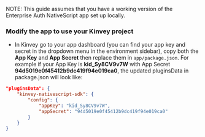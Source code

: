 
NOTE: This guide assumes that you have a working version of the Enterprise Auth NativeScript app set up locally.

### Modify the app to use your Kinvey project

 - In Kinvey go to your app dashboard (you can find your app key and secret in the dropdown menu in the environment sidebar), copy both the **App Key** and **App Secret** then replace them in `app/package.json`. For example if your App Key is **kid_Sy8CV9v7W** with App Secret **94d5019e0f45412b9dc419f94e019ca0**, the updated pluginsData in package.json will look like:
```JSON
"pluginsData": {
    "kinvey-nativescript-sdk": {
        "config": {
            "appKey": "kid_Sy8CV9v7W",
            "appSecret": "94d5019e0f45412b9dc419f94e019ca0"
        }
    }
}
```